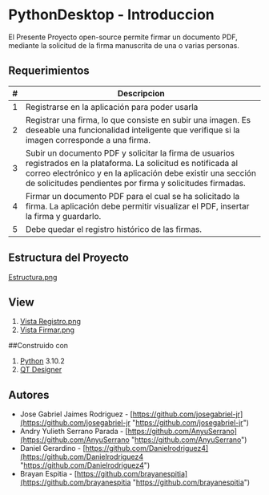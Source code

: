 # PythonDesktop - Introduccion
El Presente Proyecto  open-source permite firmar un documento PDF, mediante la solicitud de la firma manuscrita de una o varias personas.
## Requerimientos
|#   | Descripcion   |
| ------------ | ------------ |
|  1 | Registrarse en la aplicación para poder usarla  |
|  2 | Registrar una firma, lo que consiste en subir una imagen. Es deseable una funcionalidad inteligente que verifique si la imagen corresponde a una firma.  |
|  3 | Subir un documento PDF y solicitar la firma de usuarios registrados en la plataforma. La solicitud es notificada al correo electrónico y en la aplicación debe existir una sección de solicitudes pendientes por firma y solicitudes firmadas.  |
|   4|  Firmar un documento PDF para el cual se ha solicitado la firma. La aplicación debe permitir visualizar el PDF, insertar la firma y guardarlo. |
|5|Debe quedar el registro histórico de las firmas.|

## Estructura del Proyecto

[Estructura.png](https://drive.google.com/file/d/1C0bpvbm72AaGYmVvDJp2HYYGjjDk2s3h/view?usp=sharing "Estructura")
## View
1. [Vista Registro.png](https://drive.google.com/file/d/1rlFoG3JBsDCiCTuPeg1wrscOk_Vr9N1y/view?usp=sharing "Vista Registro")
1. [Vista Firmar.png](https://drive.google.com/file/d/1HcREKE-9J-5gmj_Cn2UQQv46oxw4Fpzd/view?usp=sharing "Vista Firmar")


##Construido con

1) [Python](https://www.python.org/downloads/ "Python") 3.10.2
2) [QT Designer](https://build-system.fman.io/qt-designer-download "QT Designer")

## Autores
- Jose Gabriel Jaimes Rodriguez - [https://github.com/josegabriel-jr](https://github.com/josegabriel-jr "https://github.com/josegabriel-jr")
- Andry Yulieth Serrano Parada - [https://github.com/AnyuSerrano](https://github.com/AnyuSerrano "https://github.com/AnyuSerrano")
- Daniel Gerardino - [https://github.com/Danielrodriguez4](https://github.com/Danielrodriguez4 "https://github.com/Danielrodriguez4")
- Brayan Espitia - [https://github.com/brayanespitia](https://github.com/brayanespitia "https://github.com/brayanespitia")